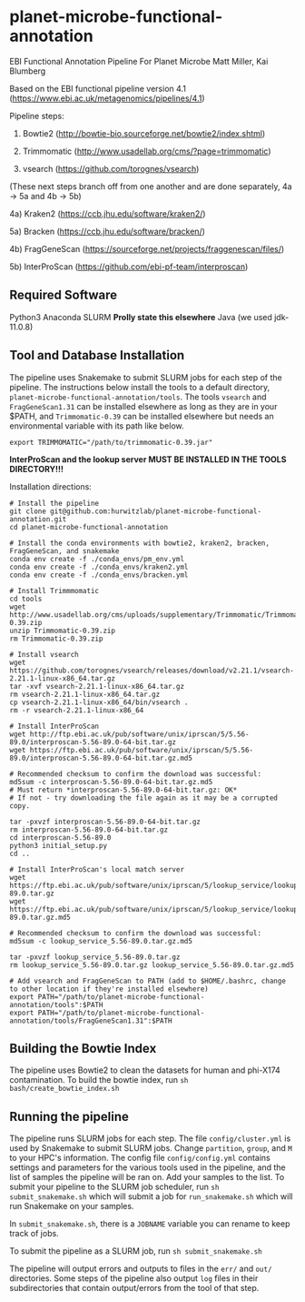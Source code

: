 # planet-microbe-functional-annotation
EBI Functional Annotation Pipeline For Planet Microbe
Matt Miller, Kai Blumberg

Based on the EBI functional pipeline version 4.1 (https://www.ebi.ac.uk/metagenomics/pipelines/4.1)

Pipeline steps: 
1) Bowtie2 (http://bowtie-bio.sourceforge.net/bowtie2/index.shtml)

2) Trimmomatic (http://www.usadellab.org/cms/?page=trimmomatic)

3) vsearch (https://github.com/torognes/vsearch)

(These next steps branch off from one another and are done separately, 4a -> 5a and 4b -> 5b)

4a) Kraken2 (https://ccb.jhu.edu/software/kraken2/)

5a) Bracken (https://ccb.jhu.edu/software/bracken/)

4b) FragGeneScan (https://sourceforge.net/projects/fraggenescan/files/)

5b) InterProScan (https://github.com/ebi-pf-team/interproscan)

## Required Software
Python3
Anaconda
SLURM **Prolly state this elsewhere**
Java (we used jdk-11.0.8)

## Tool and Database Installation

The pipeline uses Snakemake to submit SLURM jobs for each step of the pipeline. The instructions below install the tools to a default directory, `planet-microbe-functional-annotation/tools`. The tools `vsearch` and `FragGeneScan1.31` can be installed elsewhere as long as they are in your $PATH, and `Trimmomatic-0.39` can be installed elsewhere but needs an environmental variable with its path like below.
```
export TRIMMOMATIC="/path/to/trimmomatic-0.39.jar"
```

**InterProScan and the lookup server MUST BE INSTALLED IN THE TOOLS DIRECTORY!!!**

Installation directions:
```
# Install the pipeline
git clone git@github.com:hurwitzlab/planet-microbe-functional-annotation.git
cd planet-microbe-functional-annotation

# Install the conda environments with bowtie2, kraken2, bracken, FragGeneScan, and snakemake
conda env create -f ./conda_envs/pm_env.yml
conda env create -f ./conda_envs/kraken2.yml
conda env create -f ./conda_envs/bracken.yml

# Install Trimmmomatic
cd tools
wget http://www.usadellab.org/cms/uploads/supplementary/Trimmomatic/Trimmomatic-0.39.zip
unzip Trimmomatic-0.39.zip
rm Trimmomatic-0.39.zip

# Install vsearch
wget https://github.com/torognes/vsearch/releases/download/v2.21.1/vsearch-2.21.1-linux-x86_64.tar.gz
tar -xvf vsearch-2.21.1-linux-x86_64.tar.gz
rm vsearch-2.21.1-linux-x86_64.tar.gz
cp vsearch-2.21.1-linux-x86_64/bin/vsearch .
rm -r vsearch-2.21.1-linux-x86_64

# Install InterProScan
wget http://ftp.ebi.ac.uk/pub/software/unix/iprscan/5/5.56-89.0/interproscan-5.56-89.0-64-bit.tar.gz
wget https://ftp.ebi.ac.uk/pub/software/unix/iprscan/5/5.56-89.0/interproscan-5.56-89.0-64-bit.tar.gz.md5

# Recommended checksum to confirm the download was successful:
md5sum -c interproscan-5.56-89.0-64-bit.tar.gz.md5
# Must return *interproscan-5.56-89.0-64-bit.tar.gz: OK*
# If not - try downloading the file again as it may be a corrupted copy.

tar -pxvzf interproscan-5.56-89.0-64-bit.tar.gz
rm interproscan-5.56-89.0-64-bit.tar.gz
cd interproscan-5.56-89.0
python3 initial_setup.py
cd ..

# Install InterProScan's local match server
wget https://ftp.ebi.ac.uk/pub/software/unix/iprscan/5/lookup_service/lookup_service_5.56-89.0.tar.gz
wget https://ftp.ebi.ac.uk/pub/software/unix/iprscan/5/lookup_service/lookup_service_5.56-89.0.tar.gz.md5

# Recommended checksum to confirm the download was successful:
md5sum -c lookup_service_5.56-89.0.tar.gz.md5

tar -pxvzf lookup_service_5.56-89.0.tar.gz
rm lookup_service_5.56-89.0.tar.gz lookup_service_5.56-89.0.tar.gz.md5

# Add vsearch and FragGeneScan to PATH (add to $HOME/.bashrc, change to other location if they're installed elsewhere)
export PATH="/path/to/planet-microbe-functional-annotation/tools":$PATH
export PATH="/path/to/planet-microbe-functional-annotation/tools/FragGeneScan1.31":$PATH
```

## Building the Bowtie Index
The pipeline uses Bowtie2 to clean the datasets for human and phi-X174 contamination. To build the bowtie index, run `sh bash/create_bowtie_index.sh`

## Running the pipeline
The pipeline runs SLURM jobs for each step. The file `config/cluster.yml` is used by Snakemake to submit SLURM jobs. Change `partition`, `group`, and `M` to your HPC's information. The config file `config/config.yml` contains settings and parameters for the various tools used in the pipeline, and the list of samples the pipeline will be ran on. Add your samples to the list. To submit your pipeline to the SLURM job scheduler, run `sh submit_snakemake.sh` which will submit a job for `run_snakemake.sh` which will run Snakemake on your samples.

In `submit_snakemake.sh`, there is a `JOBNAME` variable you can rename to keep track of jobs.

To submit the pipeline as a SLURM job, run
`sh submit_snakemake.sh`

The pipeline will output errors and outputs to files in the `err/` and `out/` directories. Some steps of the pipeline also output `log` files in their subdirectories that contain output/errors from the tool of that step.



